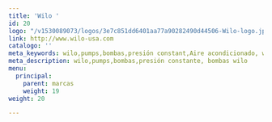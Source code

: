 ```yaml
---
title: 'Wilo '
id: 20
logo: "/v1530089073/logos/3e7c851dd6401aa77a90282490d44506-Wilo-logo.jpg"
link: http://www.wilo-usa.com
catalogo: ''
meta_keywords: wilo,pumps,bombas,presión constant,Aire acondicionado, wilo Costa Rica
meta_description: wilo,pumps,bombas,presión constante, bombas wilo
menu:
  principal:
    parent: marcas
    weight: 19
weight: 20

---
```

<h1 class="csc-firstHeader" style="padding: 0px; margin: 0px 0px 7px; border: 0px; font-family: WILOPlusFMRegular, Verdana, Arial, Helvetica, sans-serif; font-weight: 400; color: #000000;"> </h1>